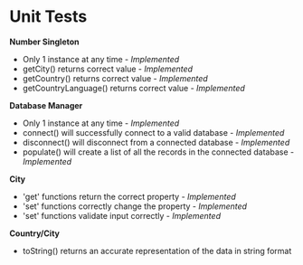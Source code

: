 Unit Tests
==========
**Number Singleton**
- Only 1 instance at any time - *Implemented*
- getCity() returns correct value - *Implemented*
- getCountry() returns correct value - *Implemented*
- getCountryLanguage() returns correct value - *Implemented*

**Database Manager**
- Only 1 instance at any time - *Implemented*
- connect() will successfully connect to a valid database - *Implemented*
- disconnect() will disconnect from a connected database - *Implemented*
- populate() will create a list of all the records
in the connected database - *Implemented*

**City**
- 'get' functions return  the correct property - *Implemented*
- 'set' functions correctly change the property - *Implemented*
- 'set' functions validate input correctly - *Implemented*

**Country/City**
- toString() returns an accurate representation of the data
in string format